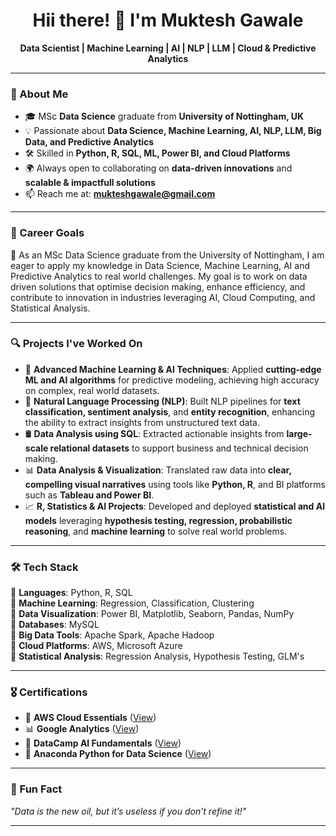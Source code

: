 <h1 align="center">Hii there! 👋 I'm Muktesh Gawale</h1>

<p align="center">
  <b> Data Scientist | Machine Learning | AI | NLP | LLM | Cloud & Predictive Analytics</b>
</p>

---

### 📌 About Me  
- 🎓 MSc **Data Science** graduate from **University of Nottingham, UK**  
- 💡 Passionate about **Data Science, Machine Learning, AI, NLP, LLM, Big Data, and Predictive Analytics**  
- 🛠 Skilled in **Python, R, SQL, ML, Power BI, and Cloud Platforms**  
- 🌍 Always open to collaborating on **data-driven innovations** and **scalable & impactfull solutions**  
- 📫 Reach me at: **[mukteshgawale@gmail.com](mailto:mukteshgawale@gmail.com)**  

---
### 🎯 Career Goals  
🚀 As an MSc Data Science graduate from the University of Nottingham, I am eager to apply my knowledge in Data Science, Machine Learning, AI and Predictive Analytics to real world challenges. My goal is to work on data driven solutions that optimise decision making, enhance efficiency, and contribute to innovation in industries leveraging AI, Cloud Computing, and Statistical Analysis.

---
### 🔍 Projects I've Worked On  
- 🤖 **Advanced Machine Learning & AI Techniques**: Applied **cutting-edge ML and AI algorithms** for predictive modeling, achieving high accuracy on complex, real world datasets.
- 🧠 **Natural Language Processing (NLP)**: Built NLP pipelines for **text classification, sentiment analysis**, and **entity recognition**, enhancing the ability to extract insights from unstructured text data.
- 🛢️ **Data Analysis using SQL**: Extracted actionable insights from **large-scale relational datasets** to support business and technical decision making.
- 📊 **Data Analysis & Visualization**: Translated raw data into **clear, compelling visual narratives** using tools like **Python, R**, and BI platforms such as **Tableau and Power BI**.
- 📈 **R, Statistics & AI Projects**: Developed and deployed **statistical and AI models** leveraging **hypothesis testing, regression, probabilistic reasoning**, and **machine learning** to solve real world problems.


---

### 🛠 Tech Stack  
🔹 **Languages**: Python, R, SQL  
🔹 **Machine Learning**: Regression, Classification, Clustering  
🔹 **Data Visualization**: Power BI, Matplotlib, Seaborn, Pandas, NumPy  
🔹 **Databases**: MySQL  
🔹 **Big Data Tools**: Apache Spark, Apache Hadoop  
🔹 **Cloud Platforms**: AWS, Microsoft Azure  
🔹 **Statistical Analysis**: Regression Analysis, Hypothesis Testing, GLM's 

---

### 🎖 Certifications  
- 🏅 **AWS Cloud Essentials** ([View](https://www.credly.com/badges/fd3fd552-bde4-4a55-a6ad-7a0dd79e9fb0/public_url))  
- 📊 **Google Analytics** ([View](https://skillshop.credential.net/1f4a8d4e-f69a-4ebf-a896-79014473ff0f#acc.tJL4xsCv))  
- 🤖 **DataCamp AI Fundamentals** ([View](https://www.datacamp.com/skill-verification/AIF0020112748607))
- 🐍 **Anaconda Python for Data Science** ([View](https://www.linkedin.com/learning/certificates/a243b4f9fb1c78eff06f216cf2557acceba2aac0d7e436607dd450f3e7c42327))  

---

### 🌱 Fun Fact  
_"Data is the new oil, but it’s useless if you don’t refine it!"_  

---
